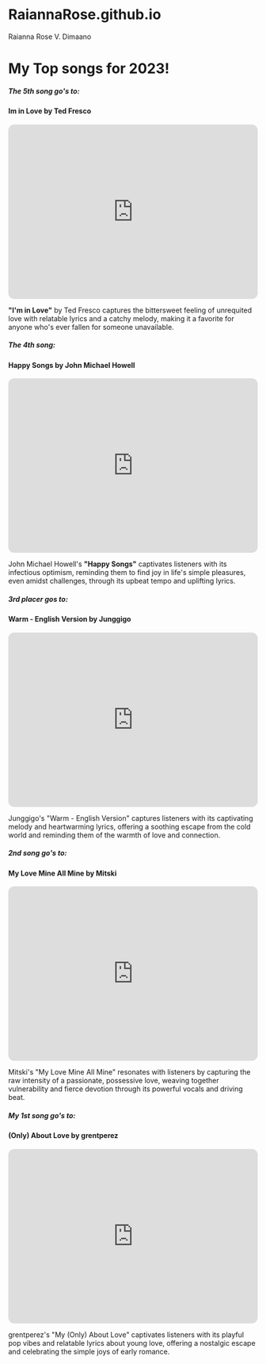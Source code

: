 # RaiannaRose.github.io
Raianna Rose V. Dimaano

# My Top songs for 2023!

##### The 5th song go's to: 
#### Im in Love by Ted Fresco
<iframe style="border-radius:12px" src="https://open.spotify.com/embed/track/2k2AJgV5PAA4pIl9jdJxqz?utm_source=generator" width="100%" height="352" frameBorder="0" allowfullscreen="" allow="autoplay; clipboard-write; encrypted-media; fullscreen; picture-in-picture" loading="lazy"></iframe>

**"I'm in Love"** by Ted Fresco captures the bittersweet feeling of unrequited love with relatable lyrics and a catchy melody, making it a favorite for anyone who's ever fallen for someone unavailable.

##### The 4th song: 
#### Happy Songs by John Michael Howell
<iframe style="border-radius:12px" src="https://open.spotify.com/embed/track/5XbHjBks2qfY4hJcK0FtEq?utm_source=generator" width="100%" height="352" frameBorder="0" allowfullscreen="" allow="autoplay; clipboard-write; encrypted-media; fullscreen; picture-in-picture" loading="lazy"></iframe>

John Michael Howell's **"Happy Songs"** captivates listeners with its infectious optimism, reminding them to find joy in life's simple pleasures, even amidst challenges, through its upbeat tempo and uplifting lyrics.

##### 3rd placer gos to:
#### Warm - English Version by Junggigo
<iframe style="border-radius:12px" src="https://open.spotify.com/embed/track/3t3hIECOcH2i8o1robkxai?utm_source=generator" width="100%" height="352" frameBorder="0" allowfullscreen="" allow="autoplay; clipboard-write; encrypted-media; fullscreen; picture-in-picture" loading="lazy"></iframe>

Junggigo's "Warm - English Version" captures listeners with its captivating melody and heartwarming lyrics, offering a soothing escape from the cold world and reminding them of the warmth of love and connection.

##### 2nd song go's to:
#### My Love Mine All Mine by Mitski
<iframe style="border-radius:12px" src="https://open.spotify.com/embed/track/3vkCueOmm7xQDoJ17W1Pm3?utm_source=generator" width="100%" height="352" frameBorder="0" allowfullscreen="" allow="autoplay; clipboard-write; encrypted-media; fullscreen; picture-in-picture" loading="lazy"></iframe>

Mitski's "My Love Mine All Mine" resonates with listeners by capturing the raw intensity of a passionate, possessive love, weaving together vulnerability and fierce devotion through its powerful vocals and driving beat.

##### My 1st song go's to:
#### (Only) About Love by grentperez
<iframe style="border-radius:12px" src="https://open.spotify.com/embed/track/0T3pyPYtHAsxIRymAZsTkX?utm_source=generator" width="100%" height="352" frameBorder="0" allowfullscreen="" allow="autoplay; clipboard-write; encrypted-media; fullscreen; picture-in-picture" loading="lazy"></iframe>


grentperez's "My (Only) About Love" captivates listeners with its playful pop vibes and relatable lyrics about young love, offering a nostalgic escape and celebrating the simple joys of early romance.
